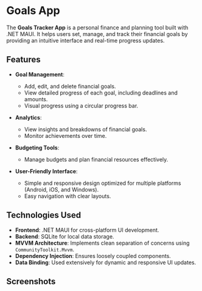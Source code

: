 # Goals App

The **Goals Tracker App** is a personal finance and planning tool built with .NET MAUI. It helps users set, manage, and track their financial goals by providing an intuitive interface and real-time progress updates.

## Features

- **Goal Management**: 
  - Add, edit, and delete financial goals.
  - View detailed progress of each goal, including deadlines and amounts.
  - Visual progress using a circular progress bar.

- **Analytics**:
  - View insights and breakdowns of financial goals.
  - Monitor achievements over time.

- **Budgeting Tools**:
  - Manage budgets and plan financial resources effectively.

- **User-Friendly Interface**:
  - Simple and responsive design optimized for multiple platforms (Android, iOS, and Windows).
  - Easy navigation with clear layouts.

## Technologies Used

- **Frontend**: .NET MAUI for cross-platform UI development.
- **Backend**: SQLite for local data storage.
- **MVVM Architecture**: Implements clean separation of concerns using `CommunityToolkit.Mvvm`.
- **Dependency Injection**: Ensures loosely coupled components.
- **Data Binding**: Used extensively for dynamic and responsive UI updates.

## Screenshots


